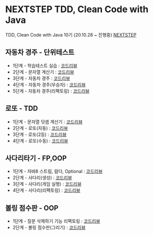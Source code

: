 # NEXTSTEP TDD, Clean Code with Java
TDD, Clean Code with Java 10기 (20.10.28 ~ 진행중)
[NEXTSTEP](https://edu.nextstep.camp/)

## 자동차 경주 - 단위테스트
- 1단계 - 학습테스트 실습 : [코드리뷰](https://github.com/next-step/java-racingcar/pull/1270)
- 2단계 - 문자열 계산기 : [코드리뷰](https://github.com/next-step/java-racingcar/pull/1309)
- 3단계 - 자동차 경주 : [코드리뷰](https://github.com/next-step/java-racingcar/pull/1377)
- 4단계 - 자동차 경주(우승자) : [코드리뷰](https://github.com/next-step/java-racingcar/pull/1396)
- 5단계 - 자동차 경주(리팩토링) : [코드리뷰](https://github.com/next-step/java-racingcar/pull/1415)

## 로또 - TDD
- 1단계 - 문자열 덧셈 계산기 : [코드리뷰](https://github.com/next-step/java-lotto/pull/853)
- 2단계 - 로또(자동) : [코드리뷰](https://github.com/next-step/java-lotto/pull/863)
- 3단계 - 로또(2등) : [코드리뷰](https://github.com/next-step/java-lotto/pull/867)
- 4단계 - 로또(수동) : [코드리뷰](https://github.com/next-step/java-lotto/pull/891)

## 사다리타기 - FP,OOP
- 1단계 - 자바8 스트림, 람다, Optional : [코드리뷰](https://github.com/next-step/java-ladder/pull/669)
- 2단계 - 사다리(생성) : [코드리뷰](https://github.com/next-step/java-ladder/pull/674)
- 3단계 - 사다리(게임 실행) : [코드리뷰](https://github.com/next-step/java-ladder/pull/689)
- 4단계 - 사다리(리팩토링) : [코드리뷰](https://github.com/next-step/java-ladder/pull/715)

## 볼링 점수판 - OOP
- 1단계 - 질문 삭제하기 기능 리팩토링 : [코드리뷰](https://github.com/next-step/java-bowling/pull/352)
- 2단계 - 볼링 점수판(그리기) : [코드리뷰](https://github.com/next-step/java-bowling/pull/359)
